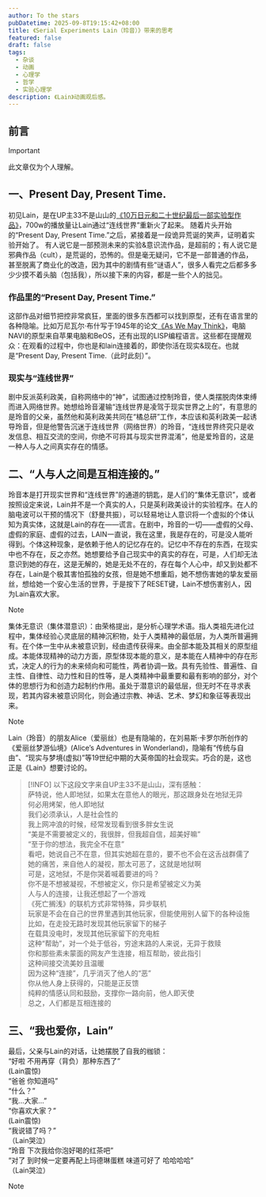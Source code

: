 ```yaml
---
author: To the stars
pubDatetime: 2025-09-8T19:15:42+08:00
title: 《Serial Experiments Lain（玲音）》带来的思考
featured: false
draft: false
tags:
  - 杂谈
  - 动画
  - 心理学
  - 哲学
  - 实验心理学
description: 《Lain》动画观后感。
---
```

## 前言

> [!IMPORTANT]
> 此文章仅为个人理解。

## 一、Present Day, Present Time.
初见Lain，是在UP主33不是山山的[《10万日元和二十世纪最后一部实验型作品》](https://www.bilibili.com/video/BV1iKbCzuExf/)，700w的播放量让Lain通过“连线世界”重新火了起来。
随着片头开始的“Present Day, Present Time.”之后，紧接着是一段诡异荒诞的笑声，证明着实验开始了。
有人说它是一部预测未来的实验&意识流作品，是超前的；有人说它是邪典作品（cult），是荒诞的，恐怖的。但是毫无疑问，它不是一部普通的作品，甚至脱离了商业化的改造，因为其中的剧情有些“谜语人”，很多人看完之后都多多少少摸不着头脑（包括我），所以接下来的内容，都是一些个人的拙见。

### 作品里的“Present Day, Present Time.”
这部作品对细节把控非常疯狂，里面的很多东西都可以找到原型，还有在语言里的各种隐喻。比如万尼瓦尔·布什写于1945年的论文[《As We May Think》](https://www.douban.com/note/696583580/)，电脑NAVI的原型来自苹果电脑和BeOS，还有出现的LISP编程语言。这些都在提醒观众：在观看的过程中，你也是和lain连接着的，即使你活在现实&现在。也就是“Present Day, Present Time.（此时此刻）”。

### 现实与“连线世界”
剧中反派英利政美，自称网络中的“神”，试图通过控制玲音，使人类摆脱肉体束缚而进入网络世界。她想给玲音灌输“连线世界是凌驾于现实世界之上的”，有意思的是玲音的父亲，虽然他和英利政美共同在“橘总研”工作，本应该和英利政美一起诱导玲音，但是他警告沉迷于连线世界（网络世界）的玲音，“连线世界终究只是收发信息、相互交流的空间，你绝不可将其与现实世界混淆”，他是爱玲音的，这是一种人与人之间真实存在的情感。

## 二、“人与人之间是互相连接的。”
玲音本是打开现实世界和“连线世界”的通道的钥匙，是人们的“集体无意识”，或者按照设定来说，Lain并不是一个真实的人，只是英利政美设计的实验程序。在人的脑电波可以干预的情况下（舒曼共振），可以轻易地让人意识将一个虚拟的个体认知为真实体，这就是Lain的存在——谎言。在剧中，玲音的一切——虚假的父母、虚假的家庭、虚假的过去，LAIN一直说，我在这里，我是存在的，可是没人能听得到。个体这种现象，是依赖于他人的记忆存在的。记忆中不存在的东西，在现实中也不存在，反之亦然。她想要给予自己现实中的真实的存在，可是，人们却无法意识到她的存在，这是无解的，她是无处不在的，存在每个人心中，却又到处都不存在，Lain是个极其害怕孤独的女孩，但是她不想重蹈，她不想伤害她的挚友爱丽丝，想给她一个安心生活的世界，于是按下了RESET键，Lain不想伤害别人，因为Lain喜欢大家。

> [!NOTE]
> 集体无意识（集体潜意识）：由荣格提出，是分析心理学术语。指人类祖先进化过程中，集体经验心灵底层的精神沉积物，处于人类精神的最低层，为人类所普遍拥有。在个体一生中从未被意识到，经由遗传获得来。由全部本能及其相关的原型组成。本能体现精神的动力方面，原型体现本能的意义，是本能在人精神中的存在形式，决定人的行为的未来倾向和可能性，两者协调一致。具有先验性、普遍性、自主性、自律性、动力性和目的性等，是人类精神中最重要和最有影响的部分，对个体的思想行为和创造力起制约作用。虽处于潜意识的最低层，但无时不在寻求表现，若其内容未被意识同化，则会通过宗教、神话、艺术、梦幻和象征等表现出来。

> [!NOTE]
> Lain（玲音）的朋友Alice（爱丽丝）也是有隐喻的，在刘易斯·卡罗尔所创作的《爱丽丝梦游仙境》(Alice’s Adventures in Wonderland)，隐喻有“传统与自由”、“现实与梦境(虚拟)”等19世纪中期的大英帝国的社会现实。巧合的是，这也正是《Lain》想要讨论的。

> [!INFO]
> 以下这段文字来自UP主33不是山山，深有感触：  
萨特说，他人即地狱，如果太在意他人的眼光，那这跟身处在地狱无异  
何必用烤架，他人即地狱  
我们必须承认，人是社会性的  
我上网冲浪的时候，经常发现看到很多胖女生说  
“美是不需要被定义的，我很胖，但我超自信，超美好嘛”  
“至于你的想法，我完全不在意”  
看吧，她说自己不在意，但其实她超在意的，要不也不会在这舌战群儒了  
她的痛苦，来自他人的凝视，那太可恶了，这就是地狱啊  
可是，这地狱，不是你哭着喊着要进的吗？  
你不是不想被凝视，不想被定义，你只是希望被定义为美  
人与人的连接，让我还想起了一个游戏  
《死亡搁浅》的联机方式非常特殊，异步联机  
玩家是不会在自己的世界里遇到其他玩家，但能使用别人留下的各种设施  
比如，在走投无路时发现其他玩家留下的梯子  
在载具没电时，发现其他玩家留下的充电桩  
这种“帮助”，对一个处于低谷，穷途末路的人来说，无异于救赎  
你和那些素未蒙面的网友产生连接，相互帮助，彼此指引  
这种间接交流美妙且温暖  
因为这种“连接”，几乎消灭了他人的“恶”  
你从他人身上获得的，只能是正反馈  
纯粹的情感认同和鼓励，支撑你一路向前，他人即天使  
总之，人们都是互相连接的  

## 三、“我也爱你，Lain”
最后，父亲与Lain的对话，让她摆脱了自我的枷锁：  
“好啦 不用再穿（背负）那种东西了”  
(Lain震惊)  
“爸爸 你知道吗”  
“什么？”  
“我…大家…”  
“你喜欢大家？”  
(Lain震惊)  
“我说错了吗？”  
（Lain哭泣）  
“玲音 下次我给你泡好喝的红茶吧”  
“对了 到时候一定要再配上玛德琳蛋糕 味道可好了 哈哈哈哈”  
（Lain哭泣）  

> [!NOTE]
> 